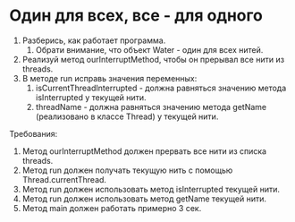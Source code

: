 # Один для всех, все - для одного
1. Разберись, как работает программа.
    1. Обрати внимание, что объект Water - один для всех нитей.
2. Реализуй метод ourInterruptMethod, чтобы он прерывал все нити из threads.
3. В методе run исправь значения переменных:
    1. isCurrentThreadInterrupted - должна равняться значению метода isInterrupted у текущей нити.
    2. threadName - должна равняться значению метода getName (реализовано в классе Thread) у текущей нити.


Требования:
1. Метод ourInterruptMethod должен прервать все нити из списка threads.
2. Метод run должен получать текущую нить с помощью Thread.currentThread.
3. Метод run должен использовать метод isInterrupted текущей нити.
4. Метод run должен использовать метод getName текущей нити.
5. Метод main должен работать примерно 3 сек.